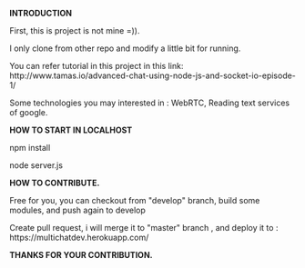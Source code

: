 <b>INTRODUCTION</b>
<p>First, this is project is not mine =)).</p> 
<p>I only clone from other repo and modify a little bit for running.</p> 
<p>You can refer tutorial in this project in this link: http://www.tamas.io/advanced-chat-using-node-js-and-socket-io-episode-1/</p>
<p>Some technologies you may interested in : WebRTC, Reading text services of google.</p>

<b>HOW TO START IN LOCALHOST</b>
<p>npm install</p> 
<p>node server.js</p>

<b>HOW TO CONTRIBUTE.</b>
<p>Free for you, you can checkout from "develop" branch, build some modules, and push again to develop</p>
<p>Create pull request, i will merge it to "master" branch , and deploy it to : https://multichatdev.herokuapp.com/</p>

<b>THANKS FOR YOUR CONTRIBUTION.</b>

  
